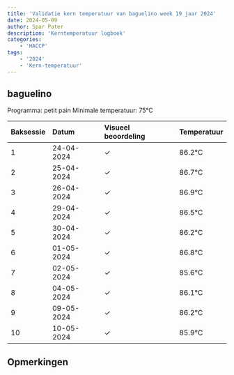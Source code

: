 ```yaml
---
title: 'Validatie kern temperatuur van baguelino week 19 jaar 2024'
date: 2024-05-09
author: Spar Pater
description: 'Kerntemperatuur logboek'
categories:
    - 'HACCP'
tags:
    - '2024'
    - 'Kern-temperatuur'
---
```


## baguelino

Programma: petit pain
Minimale temperatuur: 75°C

| Baksessie | Datum | Visueel beoordeling | Temperatuur |
|:---|:---|:---|:---|
| 1 | 24-04-2024 | &check; | 86.2°C |
| 2 | 25-04-2024 | &check; | 86.7°C |
| 3 | 26-04-2024 | &check; | 86.9°C |
| 4 | 29-04-2024 | &check; | 86.5°C |
| 5 | 30-04-2024 | &check; | 86.2°C |
| 6 | 01-05-2024 | &check; | 86.8°C |
| 7 | 02-05-2024 | &check; | 85.6°C |
| 8 | 04-05-2024 | &check; | 86.1°C |
| 9 | 09-05-2024 | &check; | 86.2°C |
| 10 | 10-05-2024 | &check; | 85.9°C |

## Opmerkingen


